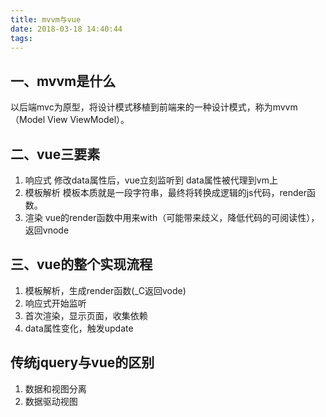 ```yaml
---
title: mvvm与vue
date: 2018-03-18 14:40:44
tags:
---
```

## 一、mvvm是什么
以后端mvc为原型，将设计模式移植到前端来的一种设计模式，称为mvvm（Model View ViewModel）。

## 二、vue三要素
1. 响应式
修改data属性后，vue立刻监听到
data属性被代理到vm上
2. 模板解析
模板本质就是一段字符串，最终将转换成逻辑的js代码，render函数。
3. 渲染
vue的render函数中用来with（可能带来歧义，降低代码的可阅读性），返回vnode

## 三、vue的整个实现流程
1. 模板解析，生成render函数(_C返回vode)
2. 响应式开始监听
3. 首次渲染，显示页面，收集依赖
4. data属性变化，触发update

## 传统jquery与vue的区别
1. 数据和视图分离
2. 数据驱动视图
